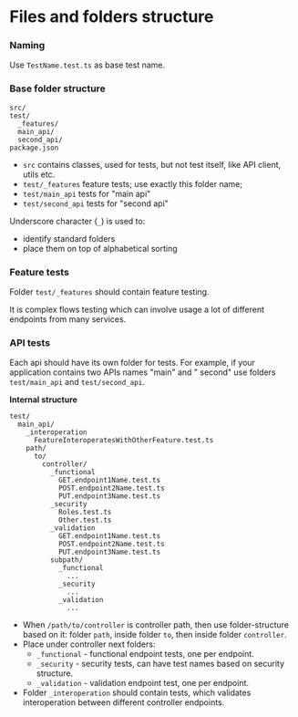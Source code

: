 # Files and folders structure

### Naming

Use ```TestName.test.ts``` as base test name.

### Base folder structure

```
src/
test/
  _features/
  main_api/
  second_api/
package.json
```

* ```src``` contains classes, used for tests, but not test itself, like API client, utils etc.
* ```test/_features``` feature tests; use exactly this folder name;
* ```test/main_api``` tests for "main api"
* ```test/second_api``` tests for "second api"

Underscore character (```_```) is used to:

* identify standard folders
* place them on top of alphabetical sorting

### Feature tests

Folder ```test/_features``` should contain feature testing.

It is complex flows testing which can involve usage a lot of different endpoints from many services.

### API tests

Each api should have its own folder for tests. For example, if your application contains two APIs names "main" and "
second" use folders ```test/main_api``` and ```test/second_api```.

**Internal structure**

```
test/
  main_api/
    _interoperation
      FeatureInteroperatesWithOtherFeature.test.ts
    path/
      to/
        controller/
          _functional
            GET.endpoint1Name.test.ts
            POST.endpoint2Name.test.ts
            PUT.endpoint3Name.test.ts
          _security
            Roles.test.ts
            Other.test.ts
          _validation
            GET.endpoint1Name.test.ts
            POST.endpoint2Name.test.ts
            PUT.endpoint3Name.test.ts
          subpath/
            _functional
              ...
            _security
              ...
            _validation
              ...
```

* When ```/path/to/controller``` is controller path, then use folder-structure based on it: folder ```path```, inside
  folder ```to```, then inside folder ```controller```.
* Place under controller next folders:
    * ```_functional``` - functional endpoint tests, one per endpoint.
    * ```_security``` - security tests, can have test names based on security structure.
    * ```_validation``` - validation endpoint test, one per endpoint.
* Folder ```_interoperation``` should contain tests, which validates interoperation between different controller endpoints. 
